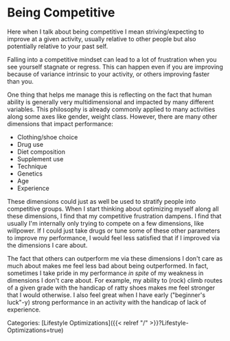 # Being Competitive

Here when I talk about being competitive I mean striving/expecting to improve at
a given activity, usually relative to other people but also potentially relative
to your past self.

Falling into a competitive mindset can lead to a lot of frustration when you see
yourself stagnate or regress.
This can happen even if you are improving because of variance intrinsic to your
activity, or others improving faster than you.

One thing that helps me manage this is reflecting on the fact that human ability
is generally very multidimensional and impacted by many different variables.
This philosophy is already commonly applied to many activities along some axes
like gender, weight class.
However, there are many other dimensions that impact performance:

 - Clothing/shoe choice
 - Drug use
 - Diet composition
 - Supplement use
 - Technique
 - Genetics
 - Age
 - Experience

These dimensions could just as well be used to stratify people into competitive
groups.
When I start thinking about optimizing myself along all these dimensions, I find
that my competitive frustration dampens.
I find that usually I'm internally only trying to compete on a few dimensions,
like willpower.
If I could just take drugs or tune some of these other parameters to improve my
performance, I would feel less satisfied that if I improved via the dimensions I
care about.

The fact that others can outperform me via these dimensions I don't care as much
about makes me feel less bad about being outperformed.
In fact, sometimes I take pride in my performance _in spite_ of my weakness in
dimensions I don't care about.
For example, my ability to (rock) climb routes of a given grade with the
handicap of ratty shoes makes me feel stronger that I would otherwise.
I also feel great when I have early ("beginner's luck"-y) strong performance in
an activity with the handicap of lack of experience.

Categories: [Lifestyle Optimizations]({{< relref "/" >}}?Lifestyle-Optimizations=true)